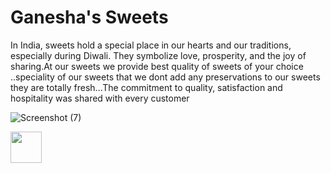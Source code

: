 # Ganesha's Sweets 
In India, sweets hold a special place in our hearts and our traditions, especially during Diwali.
They symbolize love, prosperity, and the joy of sharing.At our sweets we provide best quality 
of sweets of your choice ..speciality of our sweets that we dont add any preservations to 
our sweets they are totally fresh...The commitment to quality, satisfaction and hospitality was shared with
every customer

![Screenshot (7)](https://github.com/user-attachments/assets/d304e964-82cc-4186-b827-85d9370eaf15)

<a href="https://github.com/vaishnavishinde1722/Ganesha_Sweets/graphs/contributors"> <img src="https://avatars.githubusercontent.com/u/173824401?v=4" height="50px" width="50px" ></a>
